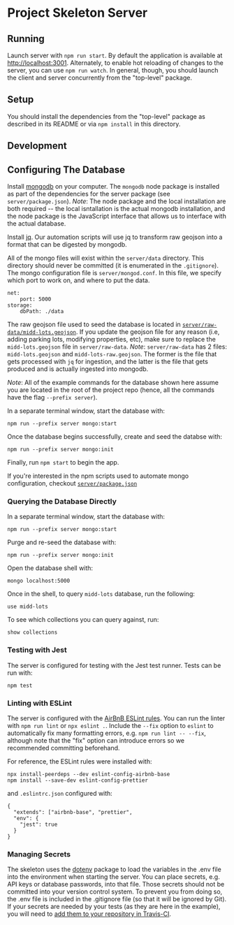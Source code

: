 # Project Skeleton Server

## Running

Launch server with `npm run start`. By default the application is available at <http://localhost:3001>. Alternately, to enable hot reloading of changes to the server, you can use `npm run watch`. In general, though, you should launch the client and server concurrently from the "top-level" package.

## Setup

You should install the dependencies from the "top-level" package as described in its README or via `npm install` in this directory.

## Development

## Configuring The Database

Install [mongodb](https://docs.mongodb.com/manual/administration/install-community/) on your computer. The `mongodb` node package is installed as part of the dependencies for the server package (see `server/package.json`). _Note_: The node package and the local installation are both required -- the local isntallation is the actual mongodb installation, and the node package is the JavaScript interface that allows us to interface with the actual database.

Install [jq](https://stedolan.github.io/jq/download/). Our automation scripts will use jq to transform raw geojson into a format that can be digested by mongodb.

All of the mongo files will exist within the `server/data` directory. This directory should never be committed (it is enumerated in the `.gitignore`). The mongo configuration file is `server/mongod.conf`. In this file, we specify which port to work on, and where to put the data.

```
net:
    port: 5000
storage:
    dbPath: ./data
```

The raw geojson file used to seed the database is located in [`server/raw-data/midd-lots.geojson`](raw-data/midd-lots.geojson). If you update the geojson file for any reason (i.e, adding parking lots, modifying properties, etc), make sure to replace the `midd-lots.geojson` file in `server/raw-data`. _Note_: `server/raw-data` has 2 files: `midd-lots.geojson` and `midd-lots-raw.geojson`. The former is the file that gets processed with `jq` for ingestion, and the latter is the file that gets produced and is actually ingested into mongodb.

_Note_: All of the example commands for the database shown here assume you are located in the root of the project repo (hence, all the commands have the flag `--prefix server`).

In a separate terminal window, start the database with:

```
npm run --prefix server mongo:start
```

Once the database begins successfully, create and seed the databse with:

```
npm run --prefix server mongo:init
```

Finally, run `npm start` to begin the app.

If you're interested in the npm scripts used to automate mongo configuration, checkout [`server/package.json`](package.json)

### Querying the Database Directly

In a separate terminal window, start the database with:

```
npm run --prefix server mongo:start
```

Purge and re-seed the database with:

```
npm run --prefix server mongo:init
```

Open the database shell with:

```
mongo localhost:5000
```

Once in the shell, to query `midd-lots` database, run the following:

```
use midd-lots
```

To see which collections you can query against, run:

```
show collections
```

### Testing with Jest

The server is configured for testing with the Jest test runner. Tests can be run with:

```
npm test
```

### Linting with ESLint

The server is configured with the [AirBnB ESLint rules](https://github.com/airbnb/javascript). You can run the linter with `npm run lint` or `npx eslint .`. Include the `--fix` option to `eslint` to automatically fix many formatting errors, e.g. `npm run lint -- --fix`, although note that the "fix" option can introduce errors so we recommended committing beforehand.

For reference, the ESLint rules were installed with:

```
npx install-peerdeps --dev eslint-config-airbnb-base
npm install --save-dev eslint-config-prettier
```

and `.eslintrc.json` configured with:

```
{
  "extends": ["airbnb-base", "prettier",
  "env": {
    "jest": true
  }
}
```

### Managing Secrets

The skeleton uses the [dotenv](https://www.npmjs.com/package/dotenv) package to load the variables in the .env file into the environment when starting the server. You can place secrets, e.g. API keys or database passwords, into that file. Those secrets should not be committed into your version control system. To prevent you from doing so, the .env file is included in the .gitignore file (so that it will be ignored by Git). If your secrets are needed by your tests (as they are here in the example), you will need to [add them to your repository in Travis-CI](https://docs.travis-ci.com/user/environment-variables/).

